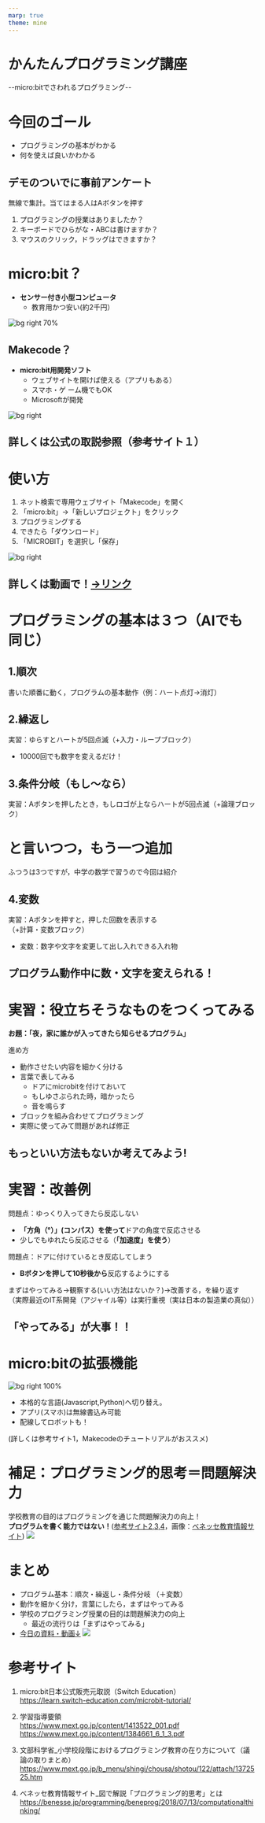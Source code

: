 ```yaml
---
marp: true
theme: mine
---
```

<!-- headingDivider: 1
paginate: true -->

# かんたんプログラミング講座

--micro:bitでさわれるプログラミング--  


# 今回のゴール

- プログラミングの基本がわかる
- 何を使えば良いかわかる

## デモのついでに事前アンケート

無線で集計。当てはまる人はAボタンを押す

1. プログラミングの授業はありましたか？
2. キーボードでひらがな・ABCは書けますか？
3. マウスのクリック，ドラッグはできますか？


# micro:bit？

- **センサー付き小型コンピュータ**
  - 教育用かつ安い(約2千円）

![bg right 70%](img/mb_03.png)

## Makecode？
- **micro:bit用開発ソフト**
  - ウェブサイトを開けば使える（アプリもある）
  - スマホ・ゲ ーム機でもOK
  - Microsoftが開発

![bg right](img/mb_00.png)

## 詳しくは公式の取説参照（参考サイト１）

# 使い方

1. ネット検索で専用ウェブサイト「Makecode」を開く
2. 「micro:bit」→「新しいプロジェクト」をクリック
3. プログラミングする
4. できたら「ダウンロード」
5. 「MICROBIT」を選択し「保存」

![bg right](img/qr_lv1.png)

## 詳しくは動画で！[→リンク](https://youtube.com/playlist?list=PLU60AG3nzUjTtgSNYaa19dJ528FSEWQkj)

# プログラミングの基本は３つ（AIでも同じ）

## 1.順次
書いた順番に動く，プログラムの基本動作（例：ハート点灯→消灯）
## 2.繰返し
実習：ゆらすとハートが5回点滅（+入力・ループブロック）
- 10000回でも数字を変えるだけ！
## 3.条件分岐（もし～なら）
実習：Aボタンを押したとき，もしロゴが上ならハートが5回点滅（+論理ブロック）


# と言いつつ，もう一つ追加

ふつうは3つですが，中学の数学で習うので今回は紹介

## 4.変数

実習：Aボタンを押すと，押した回数を表示する  
（+計算・変数ブロック）

- 変数：数字や文字を変更して出し入れできる入れ物

## プログラム動作中に数・文字を変えられる！

# 実習：役立ちそうなものをつくってみる

**お題：「夜，家に誰かが入ってきたら知らせるプログラム」**

進め方
- 動作させたい内容を細かく分ける
- 言葉で表してみる
  - ドアにmicrobitを付けておいて
  - もしゆさぶられた時，暗かったら
  - 音を鳴らす
- ブロックを組み合わせてプログラミング
- 実際に使ってみて問題があれば修正

## もっといい方法もないか考えてみよう!

# 実習：改善例

問題点：ゆっくり入ってきたら反応しない
- **「方角（°）」(コンパス）を使って**ドアの角度で反応させる
- 少しでもゆれたら反応させる（**「加速度」を使う**）

問題点：ドアに付けているとき反応してしまう
- **Bボタンを押して10秒後から**反応するようにする

まずはやってみる→観察する(いい方法はないか？)→改善する，を繰り返す  
（実際最近のIT系開発（アジャイル等）は実行重視（実は日本の製造業の真似））

## 「やってみる」が大事！！

# micro:bitの拡張機能

![bg right 100%](img/mb_code.png)

- 本格的な言語(Javascript,Python)へ切り替え。
- アプリ(スマホ)は無線書込み可能
- 配線してロボットも！

(詳しくは参考サイト1，Makecodeのチュートリアルがおススメ)


# 補足：プログラミング的思考＝問題解決力

学校教育の目的はプログラミングを通じた問題解決力の向上！  
**プログラムを書く能力ではない！**([参考サイト2,3,4](#参考サイト)，画像：[ベネッセ教育情報サイト](https://benesse.jp/programming/beneprog/2018/07/13/computationalthinking/))
![](img/prog_01.png)  

# まとめ
- プログラム基本：順次・繰返し・条件分岐 （＋変数）
- 動作を細かく分け，言葉にしたら，まずはやってみる
- 学校のプログラミング授業の目的は問題解決力の向上
  - 最近の流行りは「まずはやってみる」
- [今日の資料・動画↓](https://github.com/K-TechResearch/Programing_LV1/blob/main/%E8%AC%9B%E5%BA%A7%E3%82%B9%E3%83%A9%E3%82%A4%E3%83%88%E3%82%99.md)
![](img/QR_md.png)

# 参考サイト
1. micro:bit日本公式販売元取説（Switch Education）  
https://learn.switch-education.com/microbit-tutorial/

1. 学習指導要領  
https://www.mext.go.jp/content/1413522_001.pdf  
https://www.mext.go.jp/content/1384661_6_1_3.pdf  

1. 文部科学省_小学校段階におけるプログラミング教育の在り方について（議論の取りまとめ）
https://www.mext.go.jp/b_menu/shingi/chousa/shotou/122/attach/1372525.htm

1. ベネッセ教育情報サイト_図で解説「プログラミング的思考」とは  
https://benesse.jp/programming/beneprog/2018/07/13/computationalthinking/